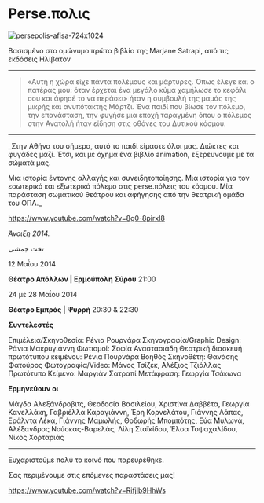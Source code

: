 # Perse.πολις

![persepolis-afisa-724x1024](https://github.com/theatrikiopa/theatrikiopa.eu/assets/16403754/603d25ee-da95-46c5-a415-0e510a8a8c53)

Βασισμένο στο ομώνυμο πρώτο βιβλίο της Marjane Satrapi, από τις εκδόσεις Ηλίβατον

***
> «Αυτή η χώρα είχε πάντα πολέμους και μάρτυρες. Όπως έλεγε και ο πατέρας μου: όταν έρχεται ένα μεγάλο κύμα χαμήλωσε το κεφάλι σου και άφησέ το να περάσει» ήταν η συμβουλή της μαμάς της μικρής και ανυπότακτης Μάρτζι. Ένα παιδί που βίωσε τον πόλεμο, την επανάσταση, την φυγήσε μια εποχή ταραγμένη όπου ο πόλεμος στην Ανατολή ήταν είδηση στις οθόνες του Δυτικού κόσμου.
***

_Στην Αθήνα του σήμερα,  αυτό το παιδί είμαστε όλοι μας. Διώκτες και φυγάδες μαζί. Έτσι, και με όχημα ένα βιβλίο animation, εξερευνούμε με τα σώματά μας.

Mια ιστορία έντονης αλλαγής και συνειδητοποίησης.
Μια ιστορία για τον εσωτερικό και εξωτερικό πόλεμο στις perse.πόλεις του κόσμου. Mία παράσταση σωματικού θεάτρου και αφήγησης από την θεατρική ομάδα του ΟΠΑ._

https://www.youtube.com/watch?v=8g0-8pirxI8

_Άνοιξη 2014._

_تخت جمشی_

12 Μαΐου 2014 

**Θέατρο Απόλλων | Ερμούπολη Σύρου** 21:00

24 με 28 Μαΐου 2014 

**Θέατρο Εμπρός | Ψυρρή** 20:30 & 22:30

**Συντελεστές**

Επιμέλεια/Σκηνοθεσία: Ρένια Pουρνάρα
Σκηνογραφία/Graphic Design: Ράνια Μακρυγιάννη
Φωτισμοί: Σοφία Αναστασιάδη
Θεατρική διασκευή πρωτότυπου κειμένου: Ρένια Πουρνάρα
Βοηθός Σκηνοθέτη: Θανάσης Φατούρος
Φωτογραφία/Video: Μάνος Τσίζεκ, Αλέξιος Τζιάλλας
Πρωτότυπο Κείμενο: Μαργιάν Σατραπί
Μετάφραση: Γεωργία Τσάκωνα

**Ερμηνεύουν οι**

Μάγδα Αλεξάνδροβιτς, Θεοδοσία Βασιλείου, Χριστίνα Δαββέτα, Γεωργία Κανελλάκη, Γαβριέλλα Καραγιάννη, Έρη Κορνελάτου, Γιάννης Λάπας, Εράλντα Λέκα, Γιάννης Μαμωλής, Θοδωρής Μπομπότης, Εύα Μυλωνά, Αλέξανδρος Νούσκας-Βαρελάς, Λίλη Σταϊκίδου, Έλσα Τοψαχαλίδου, Νίκος Χορταριάς

***

Ευχαριστούμε πολύ το κοινό που παρευρέθηκε.

Σας περιμένουμε στις επόμενες παραστάσεις μας!

https://www.youtube.com/watch?v=Rifjlb9HhWs
